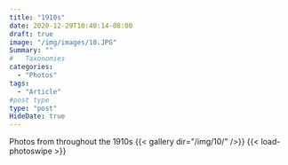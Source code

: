 ```yaml
---
title: "1910s"
date: 2020-12-29T10:40:14-08:00
draft: true
image: "/img/images/10.JPG"
Summary: ""
#   Taxonomies
categories:
  - "Photos"
tags:
  - "Article"
#post type
type: "post"
HideDate: true
---
```


Photos from throughout the 1910s
{{< gallery dir="/img/10/" />}} {{< load-photoswipe >}}
